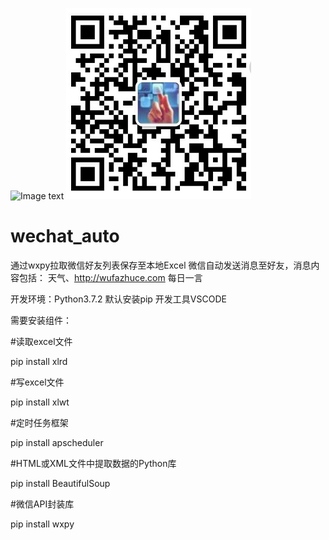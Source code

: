 ![Image text](https://raw.github.com/LBrandon/wechat_auto/blob/master/wechat.png)
![有问题加微信](https://github.com/LBrandon/wechat_auto/blob/master/wechat.png)
# wechat_auto
通过wxpy拉取微信好友列表保存至本地Excel 微信自动发送消息至好友，消息内容包括： 天气、http://wufazhuce.com 每日一言

开发环境：Python3.7.2 默认安装pip
开发工具VSCODE

需要安装组件：

#读取excel文件

pip install xlrd

#写excel文件

pip install xlwt

#定时任务框架

pip install apscheduler

#HTML或XML文件中提取数据的Python库

pip install BeautifulSoup

#微信API封装库

pip install wxpy

